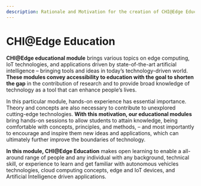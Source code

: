 ```yaml
---
description: Rationale and Motivation for the creation of CHI@Edge Education
---
```


# CHI@Edge Education



**CHI@Edge educational module** brings various topics on edge computing, IoT technologies, and applications driven by state-of-the-art artificial intelligence – bringing tools and ideas in today’s technology-driven world. **These modules convey accessibility to education with the goal to shorten the gap** in the contribution of research and to provide broad knowledge of technology as a tool that can enhance people’s lives.

In this particular module, hands-on experience has essential importance. Theory and concepts are also necessary to contribute to unexplored cutting-edge technologies. **With this motivation, our educational modules** bring hands-on sessions to allow students to attain knowledge, being comfortable with concepts, principles, and methods, – and most importantly to encourage and inspire them new ideas and applications, which can ultimately further improve the boundaries of technology.

**In this module, CHI@Edge Education** makes open learning to enable a all-around range of people and any individual with any background, technical skill, or experience to learn and get familiar with autonomous vehicles technologies, cloud computing concepts, edge and IoT devices, and Artificial Intelligence driven applications.

